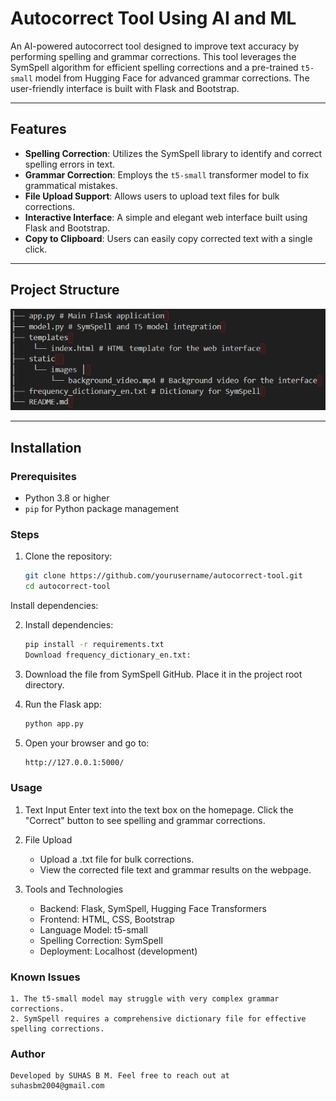 # Autocorrect Tool Using AI and ML

An AI-powered autocorrect tool designed to improve text accuracy by performing spelling and grammar corrections. This tool leverages the SymSpell algorithm for efficient spelling corrections and a pre-trained `t5-small` model from Hugging Face for advanced grammar corrections. The user-friendly interface is built with Flask and Bootstrap.

---

## Features
- **Spelling Correction**: Utilizes the SymSpell library to identify and correct spelling errors in text.
- **Grammar Correction**: Employs the `t5-small` transformer model to fix grammatical mistakes.
- **File Upload Support**: Allows users to upload text files for bulk corrections.
- **Interactive Interface**: A simple and elegant web interface built using Flask and Bootstrap.
- **Copy to Clipboard**: Users can easily copy corrected text with a single click.

---

## Project Structure

![alt text](image.png)


---

## Installation

### Prerequisites
- Python 3.8 or higher
- `pip` for Python package management

### Steps
1. Clone the repository:
   ```bash
   git clone https://github.com/yourusername/autocorrect-tool.git
   cd autocorrect-tool
Install dependencies:

2. Install dependencies:
    ```bash
    pip install -r requirements.txt
    Download frequency_dictionary_en.txt:

3. Download the file from SymSpell GitHub.
    Place it in the project root directory.

4. Run the Flask app:
    ```bash
    python app.py
    
5. Open your browser and go to:
    ```bash
    http://127.0.0.1:5000/

### Usage

1. Text Input
    Enter text into the text box on the homepage.
    Click the "Correct" button to see spelling and grammar corrections.

2. File Upload
    * Upload a .txt file for bulk corrections.
    * View the corrected file text and grammar results on the webpage.

3. Tools and Technologies
    * Backend: Flask, SymSpell, Hugging Face Transformers
    * Frontend: HTML, CSS, Bootstrap
    * Language Model: t5-small
    * Spelling Correction: SymSpell
    * Deployment: Localhost (development)


### Known Issues
    1. The t5-small model may struggle with very complex grammar corrections.
    2. SymSpell requires a comprehensive dictionary file for effective spelling corrections.

### Author
    
    Developed by SUHAS B M. Feel free to reach out at suhasbm2004@gmail.com 